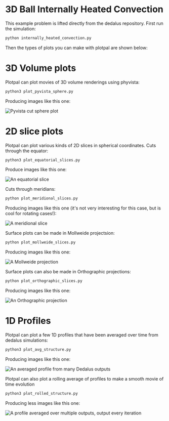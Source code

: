 # 3D Ball Internally Heated Convection

This example problem is lifted directly from the dedalus repository. First run the simulation:

```sh
python internally_heated_convection.py
```

Then the types of plots you can make with plotpal are shown below:

# 3D Volume plots

Plotpal can plot movies of 3D volume renderings using phyvista: 

```sh
python3 plot_pyvista_sphere.py
```

Producing images like this one:

![Pyvista cut sphere plot](./example_figs/cutsphere_plots_000180.png)

# 2D slice plots

Plotpal can plot various kinds of 2D slices in spherical coordinates. Cuts through the equator:

```sh
python3 plot_equatorial_slices.py
```

Produce images like this one:

![An equatorial slice](./example_figs/snapshots_equatorial_000180.png)

Cuts through meridians:

```sh
python plot_meridional_slices.py
```

Producing images like this one (it's not very interesting for this case, but is cool for rotating cases!):

![A meridional slice](./example_figs/snapshots_meridional_000180.png)

Surface plots can be made in Mollweide projectsion:

```sh
python plot_mollweide_slices.py
```

Producing images like this one:

![A Mollweide projection](./example_figs/snapshots_mollweide_000180.png)

Surface plots can also be made in Orthographic projections:

```sh
python plot_orthographic_slices.py
```

Producing images like this one:

![An Orthographic projection](./example_figs/snapshots_orthographic_000180.png)

# 1D Profiles

Plotpal can plot a few 1D profiles that have been averaged over time from dedalus simulations:

```sh
python3 plot_avg_structure.py
```

Producing images like this one:

![An averaged profile from many Dedalus outputs](./example_figs/lum_vs_r_003.png)

Plotpal can also plot a rolling average of profiles to make a smooth movie of time evolution

```sh
python3 plot_rolled_structure.py
```

Producing less images like this one:

![A profile averaged over multiple outputs, output every iteration](./example_figs/rolled_structure_000180.png)
